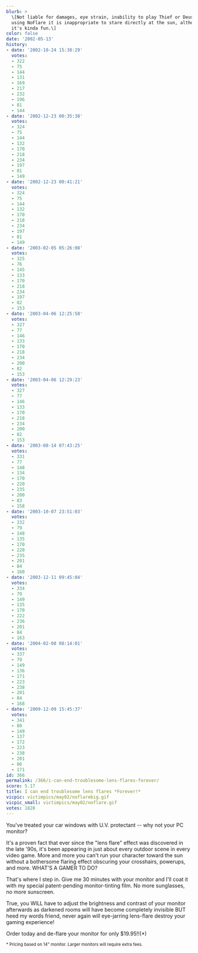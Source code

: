 ```yaml
---
blurb: >
  \[Not liable for damages, eye strain, inability to play Thief or Deus Ex. Even when
  using NoFlare it is inappropriate to stare directly at the sun, although, frankly,
  it's kinda fun.\]
color: false
date: '2002-05-13'
history:
- date: '2002-10-24 15:38:29'
  votes:
  - 322
  - 75
  - 144
  - 131
  - 169
  - 217
  - 232
  - 196
  - 81
  - 144
- date: '2002-12-23 00:35:38'
  votes:
  - 324
  - 75
  - 144
  - 132
  - 170
  - 218
  - 234
  - 197
  - 81
  - 149
- date: '2002-12-23 00:41:21'
  votes:
  - 324
  - 75
  - 144
  - 132
  - 170
  - 218
  - 234
  - 197
  - 81
  - 149
- date: '2003-02-05 05:26:08'
  votes:
  - 325
  - 76
  - 145
  - 133
  - 170
  - 218
  - 234
  - 197
  - 82
  - 153
- date: '2003-04-06 12:25:58'
  votes:
  - 327
  - 77
  - 146
  - 133
  - 170
  - 218
  - 234
  - 200
  - 82
  - 153
- date: '2003-04-06 12:29:23'
  votes:
  - 327
  - 77
  - 146
  - 133
  - 170
  - 218
  - 234
  - 200
  - 82
  - 153
- date: '2003-08-14 07:43:25'
  votes:
  - 331
  - 77
  - 148
  - 134
  - 170
  - 220
  - 235
  - 200
  - 83
  - 158
- date: '2003-10-07 23:51:03'
  votes:
  - 332
  - 79
  - 148
  - 135
  - 170
  - 220
  - 235
  - 201
  - 84
  - 160
- date: '2003-12-11 09:45:04'
  votes:
  - 334
  - 79
  - 149
  - 135
  - 170
  - 222
  - 236
  - 201
  - 84
  - 163
- date: '2004-02-08 08:14:01'
  votes:
  - 337
  - 79
  - 149
  - 136
  - 171
  - 223
  - 238
  - 201
  - 84
  - 168
- date: '2009-12-09 15:45:37'
  votes:
  - 341
  - 80
  - 149
  - 137
  - 172
  - 223
  - 238
  - 201
  - 86
  - 171
id: 366
permalink: /366/i-can-end-troublesome-lens-flares-forever/
score: 5.17
title: I can end troublesome lens flares *Forever!*
vicpic: victimpics/may02/noflarebig.gif
vicpic_small: victimpics/may02/noflare.gif
votes: 1828
---
```


You've treated your car windows with U.V. protectant -- why not your PC
monitor?

It's a proven fact that ever since the "lens flare" effect was
discovered in the late '90s, it's been appearing in just about every
outdoor scene in every video game. More and more you can't run your
character toward the sun without a bothersome flaring effect obscuring
your crosshairs, powerups, and more. WHAT'S A GAMER TO DO?

That's where I step in. Give me 30 minutes with your monitor and I'll
coat it with my special patent-pending monitor-tinting film. No more
sunglasses, no more sunscreen.

True, you WILL have to adjust the brightness and contrast of your
monitor afterwards as darkened rooms will have become completely
invisible BUT heed my words friend, never again will eye-jarring
lens-flare destroy your gaming experience!

Order today and de-flare your monitor for only $19.95!!(\*)

<span style="font-size:80%;">\* Pricing based on 14" monitor. Larger
monitors will require extra fees.</span>